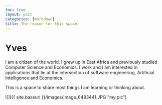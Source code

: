 ```yaml
---
toc: true
layout: post
categories: [markdown]
title: The reason for this space
---
```

# Yves

I am a citizen of the world. I grew up in East Africa and previously studied Computer Science and Economics. I work and I am interested in applications that lie at the intersection of software engineering, Artificial Intelligence and Economics.

This is a space to share most things I am learning or thinking about.


![]({{ site.baseurl }}/images/image_6483441.JPG "my pic")